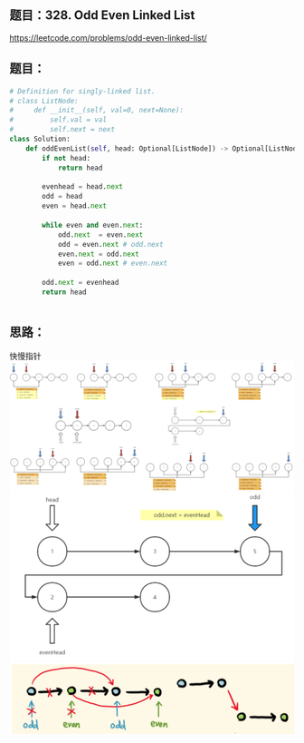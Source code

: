 ## 题目：328. Odd Even Linked List
https://leetcode.com/problems/odd-even-linked-list/


## 题目：
```python
# Definition for singly-linked list.
# class ListNode:
#     def __init__(self, val=0, next=None):
#         self.val = val
#         self.next = next
class Solution:
    def oddEvenList(self, head: Optional[ListNode]) -> Optional[ListNode]:
        if not head:
            return head
        
        evenhead = head.next 
        odd = head
        even = head.next
        
        while even and even.next:
            odd.next  = even.next
            odd = even.next # odd.next
            even.next = odd.next
            even = odd.next # even.next
            
        odd.next = evenhead
        return head
        

```
## 思路：
快慢指针
![a](https://github.com/SSRRBB/Leetcode/blob/main/Images/301.png)
![a](https://github.com/SSRRBB/Leetcode/blob/main/Images/302.png)
![a](https://github.com/SSRRBB/Leetcode/blob/main/Images/303.png)
